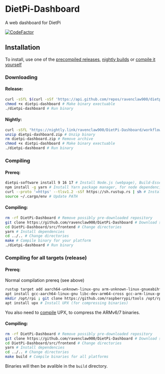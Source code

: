 # DietPi-Dashboard
A web dashboard for DietPi

[![CodeFactor](https://www.codefactor.io/repository/github/ravenclaw900/dietpi-dashboard/badge/main)](https://www.codefactor.io/repository/github/ravenclaw900/dietpi-dashboard/overview/main)

## Installation
To install, use one of the [precompiled releases](#release), [nightly builds](#nightly) or [compile it yourself](#compiling)

### Downloading
#### Release:

```sh
curl -sSfL $(curl -sSf 'https://api.github.com/repos/ravenclaw900/dietpi-dashboard/releases/latest' | mawk -F\" "/\"browser_download_url\": \".*dietpi-dashboard-$G_HW_ARCH_NAME\"/{print \$4}") -o dietpi-dashboard # Download latest binary for current architecture
chmod +x dietpi-dashboard # Make binary exectuable
./dietpi-dashboard # Run binary
```

#### Nightly:

```sh
curl -sSfL "https://nightly.link/ravenclaw900/DietPi-Dashboard/workflows/push-build/main/dietpi-dashboard-$G_HW_ARCH_NAME.zip" -o dietpi-dashboard.zip # Download latest nightly build for current architecture
unzip dietpi-dashboard.zip # Unzip binary
rm dietpi-dashboard.zip # Remove archive
chmod +x dietpi-dashboard # Make binary exectuable
./dietpi-dashboard # Run binary
```


### Compiling
#### Prereq:

```sh
dietpi-software install 9 16 17 # Install Node.js (webpage), Build-Essential (make and gcc), and Git (git clone), respectively
npm install -g yarn # Install Yarn package manager, for node dependencies
curl --proto '=https' --tlsv1.2 -sSf https://sh.rustup.rs | sh # Install Rust (backend)
source ~/.cargo/env # Update PATH
```

#### Compiling:

```sh
rm -rf DietPi-Dashboard # Remove possibly pre-downloaded repository
git clone https://github.com/ravenclaw900/DietPi-Dashboard # Download source code
cd DietPi-Dashboard/src/frontend # Change directories
yarn # Install dependencies
cd ../.. # Change directories
make # Compile binary for your platform
./dietpi-dashboard # Run binary
```

### Compiling for all targets (release)
#### Prereq:

Normal compilation prereq (see above)
```sh
rustup target add aarch64-unknown-linux-gnu arm-unknown-linux-gnueabihf armv7-unknown-linux-gnueabihf x86_64-unknown-linux-gnu # Add Rust standard libraries
apt install gcc-aarch64-linux-gnu libc-dev-arm64-cross gcc-arm-linux-gnueabihf libc6-dev-armhf-cross gcc-x86-64-linux-gnu libc6-dev-amd64-cross # Install cross-compiling toolchains
mkdir /opt/rpi ; git clone https://github.com/raspberrypi/tools /opt/rpi # Install Raspberry Pi cross-compiling toolchain
apt install upx # Install UPX (for compressing binaries)
```
You also need to  [compile](https://github.com/upx/upx/blob/devel/README.SRC) UPX, to compress the ARMv6/7 binaries.

#### Compiling:

```sh
rm -rf DietPi-Dashboard # Remove possibly pre-downloaded repository
git clone https://github.com/ravenclaw900/DietPi-Dashboard # Download source code
cd DietPi-Dashboard/src/frontend # Change directories
yarn # Install dependencies
cd ../.. # Change directories
make build # Compile binaries for all platforms
```
Binaries will then be avalible in the `build` directory.
